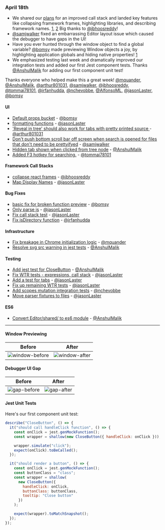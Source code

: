 
### April 18th

* We shared our [plans][post] for an improved call stack and landed key features like collapsing framework frames, highlighting libraries, and describing framework names. [1][pr-24], [2][pr-12] Big thanks to [@jbhoosreddy]!
* [@samjwalker] fixed an embarrassing Editor layout issue which caused the debugger to have gaps in the UI!
* Have you ever hunted through the window object to find a global variable? [@bomsy] made previewing Window objects a joy, by highlighting application globals and hiding native properties! [1][pr-1]
* We emphasized testing last week and dramatically improved our integration tests and added our first Jest component tests. Thanks [@AnshulMalik] for adding our first component unit test!

Thanks everyone who helped make this a great week! [@mquander], [@AnshulMalik], [@arthur801031], [@samjwalker], [@jbhoosreddy], [@tommai78101], [@irfanhudda], [@nchevobbe], [@AlfonsoML], [@jasonLaster], [@bomsy]

#### UI

* [Default props bucket][pr-1] - [@bomsy]
* [formatting functions][pr-6] - [@jasonLaster]
* ['Reveal in tree' should also work for tabs with pretty printed source ][pr-8] - [@arthur801031]
* [Don't push bottom scroll bar off screen when search is opened for files that don't need to be prettyifyed][pr-10] - [@samjwalker]
* [Hidden tab shown when clicked from tree node][pr-15] - [@AnshulMalik]
* [Added F3 hotkey for searching.][pr-16] - [@tommai78101]

#### Framework Call Stacks

* [collapse react frames][pr-12] - [@jbhoosreddy]
* [Map Display Names][pr-24] - [@jasonLaster]

#### Bug Fixes

* [basic fix for broken function preview][pr-2] - [@bomsy]
* [Only parse js][pr-5] - [@jasonLaster]
* [Fix call stack test][pr-9] - [@jasonLaster]
* [Fix isDirectory function][pr-20] - [@irfanhudda]


#### Infrastructure

* [Fix breakage in Chrome initialization logic][pr-3] - [@mquander]
* [Resolve svg src warning in jest tests][pr-13] - [@AnshulMalik]


#### Testing

* [Add jest test for CloseButton][pr-11] - [@AnshulMalik]
* [Fix WTR tests - expressions, call stack][pr-14] - [@jasonLaster]
* [Add a test for tabs][pr-17] - [@jasonLaster]
* [Fix up remaining WTR tests][pr-22] - [@jasonLaster]
* [Add scopes mutation integration tests][pr-23] - [@nchevobbe]
* [Move parser fixtures to files][pr-26] - [@jasonLaster]


#### ES6
* [Convert Editor/shared/ to es6 module][pr-4] - [@AnshulMalik]



----

#### Window Previewing

|Before|After|
|---|---|
|![window-before]|![window-after]|

#### Debugger UI Gap

|Before|After|
|---|---|
|![gap-before]|![gap-after]|


#### Jest Unit Tests
Here's our first component unit test:

```js
describe("CloseButton", () => {
  it("should call handleClick function", () => {
    const onClick = jest.genMockFunction();
    const wrapper = shallow(new CloseButton({ handleClick: onClick }));

    wrapper.simulate("click");
    expect(onClick).toBeCalled();
  });

  it("should render a button", () => {
    const onClick = jest.genMockFunction();
    const buttonClass = "class";
    const wrapper = shallow(
      new CloseButton({
        handleClick: onClick,
        buttonClass: buttonClass,
        tooltip: "Close button"
      })
    );

    expect(wrapper).toMatchSnapshot();
  });
});
```


[gap-before]: https://cloud.githubusercontent.com/assets/2481105/24934571/57da2a70-1eea-11e7-86ba-f71f53df37fb.png
[gap-after]: https://cloud.githubusercontent.com/assets/2481105/24934569/51875a9e-1eea-11e7-854e-232802f60c3d.png
[window-after]: https://cloud.githubusercontent.com/assets/792924/24918230/9867b87c-1ed7-11e7-9167-36b127ff95ea.png
[window-before]: https://cloud.githubusercontent.com/assets/792924/24918083/fe5ceac2-1ed6-11e7-83fa-6d6ca1f12ad3.png

[post]: https://devtools-html.github.io/debugger.html/docs/updates/call-stack-4-10-2017.html
[pr-0]:https://github.com/devtools-html/debugger.html/pull/2593
[pr-1]:https://github.com/devtools-html/debugger.html/pull/2623
[pr-2]:https://github.com/devtools-html/debugger.html/pull/2613
[pr-3]:https://github.com/devtools-html/debugger.html/pull/2617
[pr-4]:https://github.com/devtools-html/debugger.html/pull/2622
[pr-5]:https://github.com/devtools-html/debugger.html/pull/2607
[pr-6]:https://github.com/devtools-html/debugger.html/pull/2625
[pr-7]:https://github.com/devtools-html/debugger.html/pull/2620
[pr-8]:https://github.com/devtools-html/debugger.html/pull/2621
[pr-9]:https://github.com/devtools-html/debugger.html/pull/2627
[pr-10]:https://github.com/devtools-html/debugger.html/pull/2441
[pr-11]:https://github.com/devtools-html/debugger.html/pull/2628
[pr-12]:https://github.com/devtools-html/debugger.html/pull/2596
[pr-13]:https://github.com/devtools-html/debugger.html/pull/2633
[pr-14]:https://github.com/devtools-html/debugger.html/pull/2635
[pr-15]:https://github.com/devtools-html/debugger.html/pull/2640
[pr-16]:https://github.com/devtools-html/debugger.html/pull/2642
[pr-17]:https://github.com/devtools-html/debugger.html/pull/2639
[pr-18]:https://github.com/devtools-html/debugger.html/pull/2629
[pr-19]:https://github.com/devtools-html/debugger.html/pull/2648
[pr-20]:https://github.com/devtools-html/debugger.html/pull/2624
[pr-21]:https://github.com/devtools-html/debugger.html/pull/2649
[pr-22]:https://github.com/devtools-html/debugger.html/pull/2661
[pr-23]:https://github.com/devtools-html/debugger.html/pull/2655
[pr-24]:https://github.com/devtools-html/debugger.html/pull/2657
[pr-25]:https://github.com/devtools-html/debugger.html/pull/2664
[pr-26]:https://github.com/devtools-html/debugger.html/pull/2665
[@jasonLaster]:http://github.com/jasonLaster
[@bomsy]:http://github.com/bomsy
[@mquander]:http://github.com/mquander
[@AnshulMalik]:http://github.com/AnshulMalik
[@arthur801031]:http://github.com/arthur801031
[@samjwalker]:http://github.com/samjwalker
[@jbhoosreddy]:http://github.com/jbhoosreddy
[@tommai78101]:http://github.com/tommai78101
[@irfanhudda]:http://github.com/irfanhudda
[@nchevobbe]:http://github.com/nchevobbe
[@AlfonsoML]:http://github.com/AlfonsoML
